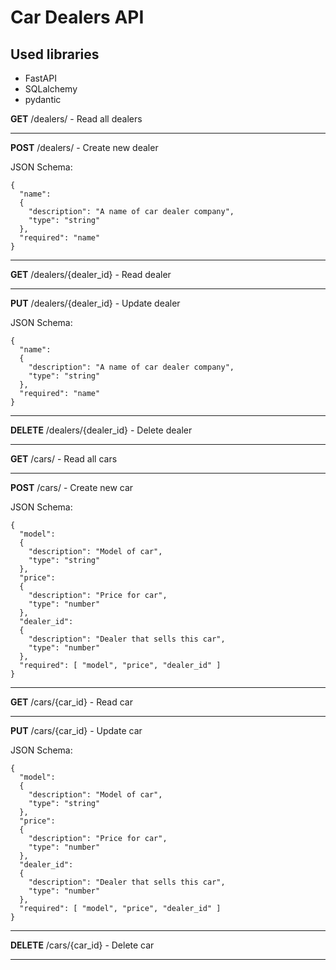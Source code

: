 # Car Dealers API

## Used libraries
 - FastAPI
 - SQLalchemy
 - pydantic

**GET** /dealers/ - Read all dealers

---

**POST** /dealers/ - Create new dealer

JSON Schema:
```
{
  "name":
  {
    "description": "A name of car dealer company",
    "type": "string"
  },
  "required": "name"
}
```

---

**GET** /dealers/{dealer_id} - Read dealer 

---

**PUT** /dealers/{dealer_id} - Update dealer

JSON Schema:
```
{
  "name": 
  {
    "description": "A name of car dealer company",
    "type": "string"
  },
  "required": "name"
}
```

---

**DELETE** /dealers/{dealer_id} - Delete dealer

---

**GET** /cars/ - Read all cars

---

**POST** /cars/ - Create new car

JSON Schema:
```
{
  "model":
  {
    "description": "Model of car",
    "type": "string"
  },
  "price":
  {
    "description": "Price for car",
    "type": "number"
  },
  "dealer_id":
  {
    "description": "Dealer that sells this car",
    "type": "number"
  },
  "required": [ "model", "price", "dealer_id" ]
}
```

---

**GET** /cars/{car_id} - Read car

---

**PUT** /cars/{car_id} - Update car

JSON Schema:
```
{
  "model":
  {
    "description": "Model of car",
    "type": "string"
  },
  "price":
  {
    "description": "Price for car",
    "type": "number"
  },
  "dealer_id":
  {
    "description": "Dealer that sells this car",
    "type": "number"
  },
  "required": [ "model", "price", "dealer_id" ]
}
```

---

**DELETE** /cars/{car_id} - Delete car

---



